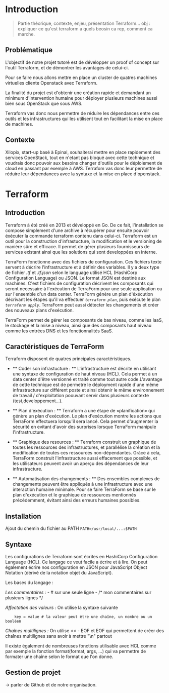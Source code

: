 # Introduction

> Partie théorique, contexte, enjeu, présentation Terraform... obj : expliquer ce qu'est terraform a quels beosin ca rep, comment ca marche.

## Problématique

L'objectif de notre projet tutoré est de développer un proof of concept sur l'outil Terraform, et de démontrer les avantages de celui-ci.

Pour se faire nous allons mettre en place un cluster de quatres machines virtuelles cliente Openstack avec Terraform.

La finalité du projet est d'obtenir une création rapide et demandant un minimum d'intervention humaine pour déployer plusieurs machines aussi bien sous OpenStack que sous AWS.

Terraform vas donc nous permettre de réduire les dépendances entre ces outils et les infrastructures qui les utilisent tout en facilitant la mise en place de machines.


## Contexte

Xilopix, start-up basé à Epinal, souhaiterai mettre en place rapidement des services OpenStack, tout en n'etant pas bloqué avec cette technique et voudrais donc pouvoir aux besoins changer d'outils pour le déploiement de cloud en passant par exemple à AWS. Terrafom vas donc leur permettre de réduire leur dépendances avec la syntaxe et la mise en place d'openstack.

# Terraform

## Introduction

Terraform à été créé en 2013 et développé en Go. De ce fait, l'installation se compose simplement d'une archive à récupérer pour ensuite pouvoir éxécuter la commande terraform contenu dans celui-ci.
Terraform est un outil pour la construction d'infrastucture, la modification et le versioning de maniére sûre et efficace. Il permet de gérer plusieurs fournisseurs de services existant ainsi que les solutions qui sont developpées en interne.

TerraForm fonctionne avec des fichiers de configuration. Ces fichiers texte servent à décrire l'infrastructure et à définir des variables. Il y a deux type de fichier *.tf* et *.tf.json* selon le language utilisé HCL (HashiCorp Configuration Language) ou JSON. Le format JSON est destiné aux machines. C'est fichiers de configuration décrivent les composants qui seront necessaire à l'exécution de TerraForm pour une seule application ou sur l'ensemble d'un data center. TerraForm génère un plan d'éxécution décrivant les étapes qu'il va effectuer *`terraform plan`*, puis exécute le plan *`terraform apply`*. TerraForm peut aussi détecter les changements et créer des nouveaux plans d'exécution.

TerraForm permet de gérer les composants de bas niveau, comme les IaaS, le stockage et la mise a niveau, ainsi que des composants haut niveau comme les entrées DNS et les fonctionnalités SaaS.

## Caractéristiques de TerraForm 

Terraform disposent de quatres principales caractéristiques.

- ** Coder son infrastucture : ** L'infrastructure est décrite en utilisant une syntaxe de configuration de haut niveau (HCL). Cela permet à un data center d'être versionné et traité comme tout autre code.L'avantage de cette technique est de permetre le déployment rapide d'une même infrastructure sur différent poste et ainsi obtenir le même environnement de travail / d'exploitation poouvant servir dans plusieurs contexte (test,developpement...).

- ** Plan d'exécution : ** Terraform a une étape de «planification» qui génère un plan d'exécution. Le plan d'exécution montre les actions que TerraForm effectuera lorsqu'il sera lancé. Cela permet d'augmenter la sécurité en evitant d'avoir des surprises lorsque TerraForm manipule l'infrastructure. 

- ** Graphique des resources : ** Terraform construit un graphique de toutes les ressources des infrastructures, et parallélise la création et la modification de toutes ces ressources non-dépendantes. Grâce à cela, TerraForm construit l'infrastructure aussi effacement que possible, et les utilisateurs peuvent avoir un aperçu des dépendances de leur infrastructure.

- ** Automatisation des changements : ** Des ensembles complexes de changements peuvent être appliqués à une infrastructure avec une interaction humaine minimale. Pour se faire TerraForm se base sur le plan d'exécution et le graphique de ressources mentionnés précédemment, évitant ainsi des erreurs humaines possibles.

## Installation

Ajout du chemin du fichier au PATH `PATH=/usr/local/...:$PATH`

## Syntaxe 

Les configurations de Terraform sont écrites en HashiCorp Configuration Language (HCL). Ce langage ce veut facile a écrire et à lire. On peut également écrire nos configuration en JSON pour JavaScript Object Notation (dérivé de la notation objet du JavaScript).

Les bases du langage :

*Les commentaires :* 
	- # sur une seule ligne
	- /\* mon commentaires sur plusieurs lignes \*/

*Affectation des valeurs :* On utilise la syntaxe suivante
	
		key = value # la valeur peut être une chaîne, un nombre ou un booléen
		
*Chaînes multilignes :* On utilise << - EOF et EOF qui permettent de créer des chaînes multilignes sans avoir à mettre "\n" partout

Il existe également de nombreuses fonctions utilisable avec HCL comme par exemple la fonction format(format, args, ...) qui va permettre de formater une chaîne selon le format que l'on donne.

## Gestion de projet 

-> parler de Github et de notre organisation.

